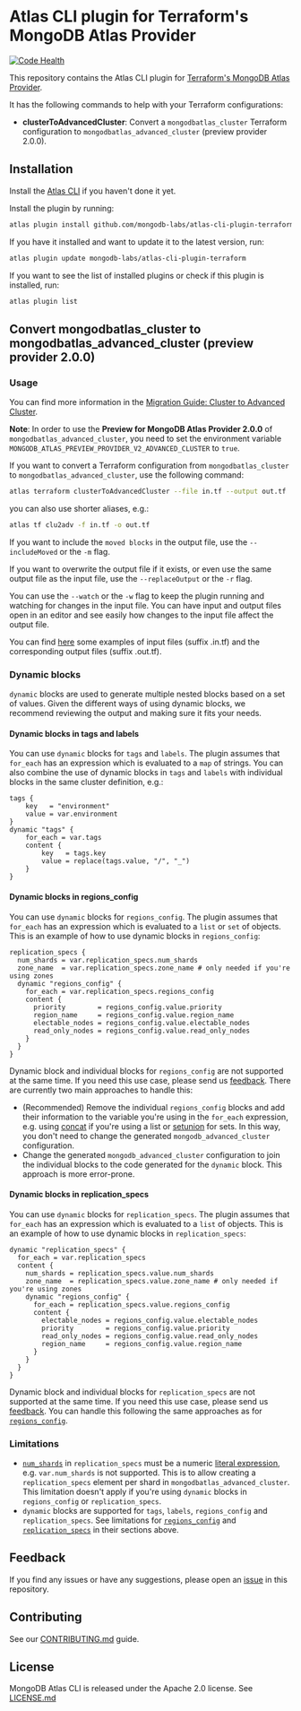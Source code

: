 # Atlas CLI plugin for Terraform's MongoDB Atlas Provider

[![Code Health](https://github.com/mongodb-labs/atlas-cli-plugin-terraform/actions/workflows/code-health.yml/badge.svg)](https://github.com/mongodb-labs/atlas-cli-plugin-terraform/actions/workflows/code-health.yml)

This repository contains the Atlas CLI plugin for [Terraform's MongoDB Atlas Provider](https://registry.terraform.io/providers/mongodb/mongodbatlas/latest/docs).

It has the following commands to help with your Terraform configurations:
- **clusterToAdvancedCluster**: Convert a `mongodbatlas_cluster` Terraform configuration to `mongodbatlas_advanced_cluster` (preview provider 2.0.0).

## Installation

Install the [Atlas CLI](https://github.com/mongodb/mongodb-atlas-cli) if you haven't done it yet.

Install the plugin by running:
```bash
atlas plugin install github.com/mongodb-labs/atlas-cli-plugin-terraform
```
 
If you have it installed and want to update it to the latest version, run:
```bash
atlas plugin update mongodb-labs/atlas-cli-plugin-terraform
```

If you want to see the list of installed plugins or check if this plugin is installed, run:
```bash
atlas plugin list
```

## Convert mongodbatlas_cluster to mongodbatlas_advanced_cluster (preview provider 2.0.0)

### Usage

You can find more information in the [Migration Guide: Cluster to Advanced Cluster](https://registry.terraform.io/providers/mongodb/mongodbatlas/latest/docs/guides/cluster-to-advanced-cluster-migration-guide).

**Note**: In order to use the **Preview for MongoDB Atlas Provider 2.0.0** of `mongodbatlas_advanced_cluster`, you need to set the environment variable `MONGODB_ATLAS_PREVIEW_PROVIDER_V2_ADVANCED_CLUSTER` to `true`.

If you want to convert a Terraform configuration from `mongodbatlas_cluster` to `mongodbatlas_advanced_cluster`, use the following command:
```bash
atlas terraform clusterToAdvancedCluster --file in.tf --output out.tf
```

you can also use shorter aliases, e.g.: 
```bash
atlas tf clu2adv -f in.tf -o out.tf
```

If you want to include the `moved blocks` in the output file, use the `--includeMoved` or the `-m` flag.

If you want to overwrite the output file if it exists, or even use the same output file as the input file, use the `--replaceOutput` or the `-r` flag.

You can use the `--watch` or the `-w` flag to keep the plugin running and watching for changes in the input file. You can have input and output files open in an editor and see easily how changes to the input file affect the output file.

You can find [here](https://github.com/mongodb-labs/atlas-cli-plugin-terraform/tree/main/internal/convert/testdata/clu2adv) some examples of input files (suffix .in.tf) and the corresponding output files (suffix .out.tf).

### Dynamic blocks

`dynamic` blocks are used to generate multiple nested blocks based on a set of values. 
Given the different ways of using dynamic blocks, we recommend reviewing the output and making sure it fits your needs.

#### Dynamic blocks in tags and labels

You can use `dynamic` blocks for `tags` and `labels`. The plugin assumes that `for_each` has an expression which is evaluated to a `map` of strings.
You can also combine the use of dynamic blocks in `tags` and `labels` with individual blocks in the same cluster definition, e.g.:
```hcl
tags {
	key   = "environment"
	value = var.environment
}
dynamic "tags" {
	for_each = var.tags
	content {
		key   = tags.key
		value = replace(tags.value, "/", "_")
	}
}
```

#### Dynamic blocks in regions_config

You can use `dynamic` blocks for `regions_config`. The plugin assumes that `for_each` has an expression which is evaluated to a `list` or `set` of objects.
This is an example of how to use dynamic blocks in `regions_config`:
```hcl
replication_specs {
  num_shards = var.replication_specs.num_shards
  zone_name  = var.replication_specs.zone_name # only needed if you're using zones
  dynamic "regions_config" {
    for_each = var.replication_specs.regions_config
    content {
      priority        = regions_config.value.priority
      region_name     = regions_config.value.region_name
      electable_nodes = regions_config.value.electable_nodes
      read_only_nodes = regions_config.value.read_only_nodes
    }
  }
}
```
Dynamic block and individual blocks for `regions_config` are not supported at the same time. If you need this use case, please send us [feedback](https://github.com/mongodb-labs/atlas-cli-plugin-terraform/issues). There are currently two main approaches to handle this:
- (Recommended) Remove the individual `regions_config` blocks and add their information to the variable you're using in the `for_each` expression, e.g. using [concat](https://developer.hashicorp.com/terraform/language/functions/concat) if you're using a list or [setunion](https://developer.hashicorp.com/terraform/language/functions/setunion) for sets. In this way, you don't need to change the generated `mongodb_advanced_cluster` configuration.
- Change the generated `mongodb_advanced_cluster` configuration to join the individual blocks to the code generated for the `dynamic` block. This approach is more error-prone.

#### Dynamic blocks in replication_specs

You can use `dynamic` blocks for `replication_specs`. The plugin assumes that `for_each` has an expression which is evaluated to a `list` of objects.
This is an example of how to use dynamic blocks in `replication_specs`:
```hcl
dynamic "replication_specs" {
  for_each = var.replication_specs
  content {
    num_shards = replication_specs.value.num_shards
    zone_name  = replication_specs.value.zone_name # only needed if you're using zones
    dynamic "regions_config" {
      for_each = replication_specs.value.regions_config
      content {
        electable_nodes = regions_config.value.electable_nodes
        priority        = regions_config.value.priority
        read_only_nodes = regions_config.value.read_only_nodes
        region_name     = regions_config.value.region_name
      }
    }
  }
}
```
Dynamic block and individual blocks for `replication_specs` are not supported at the same time. If you need this use case, please send us [feedback](https://github.com/mongodb-labs/atlas-cli-plugin-terraform/issues). You can handle this following the same approaches as for [`regions_config`](#dynamic-blocks-in-regions_config).

### Limitations

- [`num_shards`](https://registry.terraform.io/providers/mongodb/mongodbatlas/latest/docs/resources/cluster#num_shards-2) in `replication_specs` must be a numeric [literal expression](https://developer.hashicorp.com/nomad/docs/job-specification/hcl2/expressions#literal-expressions), e.g. `var.num_shards` is not supported. This is to allow creating a `replication_specs` element per shard in `mongodbatlas_advanced_cluster`. This limitation doesn't apply if you're using `dynamic` blocks in `regions_config` or `replication_specs`.
- `dynamic` blocks are supported for `tags`, `labels`, `regions_config` and `replication_specs`. See limitations for [`regions_config`](#dynamic-blocks-in-regions_config) and [`replication_specs`](#dynamic-blocks-in-replication_specs) in their sections above.

## Feedback

If you find any issues or have any suggestions, please open an [issue](https://github.com/mongodb-labs/atlas-cli-plugin-terraform/issues) in this repository.

## Contributing

See our [CONTRIBUTING.md](CONTRIBUTING.md) guide.

## License

MongoDB Atlas CLI is released under the Apache 2.0 license. See [LICENSE.md](LICENSE.md)
